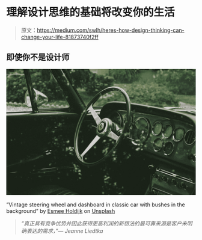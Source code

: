# 理解设计思维的基础将改变你的生活

> 原文：<https://medium.com/swlh/heres-how-design-thinking-can-change-your-life-81873740f2ff>

## 即使你不是设计师

![](img/1c796016d54a6e0a8c8ee93314771470.png)

“Vintage steering wheel and dashboard in classic car with bushes in the background” by [Esmee Holdijk](https://unsplash.com/@esmeeholdijk?utm_source=medium&utm_medium=referral) on [Unsplash](https://unsplash.com?utm_source=medium&utm_medium=referral)

> *“真正具有竞争优势并因此获得更高利润的新想法的最可靠来源是客户未明确表达的需求，”— Jeanne Liedtka*